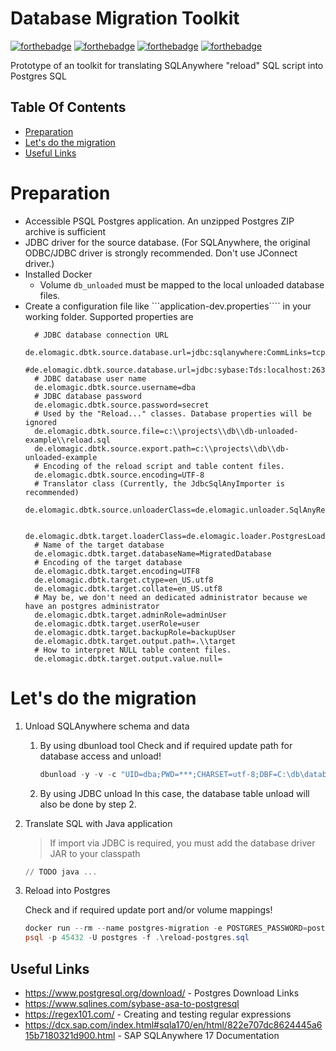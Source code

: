 # Database Migration Toolkit

[![forthebadge](https://forthebadge.com/images/badges/made-with-java.svg)](https://en.wikipedia.org/wiki/Java)
[![forthebadge](https://forthebadge.com/images/badges/powered-by-coffee.svg)](https://www.buymeacoffee.com/elomagic)
[![forthebadge](https://forthebadge.com/images/badges/compatibility-betamax.svg)](https://en.wikipedia.org/wiki/Betamax)
[![forthebadge](https://forthebadge.com/images/badges/built-with-love.svg)](https://forthebadge.com)

Prototype of an toolkit for translating SQLAnywhere "reload" SQL script into Postgres SQL

## Table Of Contents

- [Preparation](#Preparation)
- [Let's do the migration](#Lets-do-the-migration)
- [Useful Links](#Useful-Links)

# Preparation

* Accessible PSQL Postgres application. An unzipped Postgres ZIP archive is sufficient
* JDBC driver for the source database. (For SQLAnywhere, the original ODBC/JDBC driver is strongly recommended. 
  Don't use JConnect driver.)
* Installed Docker
  * Volume ```db_unloaded``` must be mapped to the local unloaded database files.
* Create a configuration file like ```application-dev.properties```` in your working folder.
  Supported properties are
  ```properties
    # JDBC database connection URL
    de.elomagic.dbtk.source.database.url=jdbc:sqlanywhere:CommLinks=tcpip(HOST=localhost;VerifyServerName=NO)
    #de.elomagic.dbtk.source.database.url=jdbc:sybase:Tds:localhost:2638
    # JDBC database user name
    de.elomagic.dbtk.source.username=dba
    # JDBC database password
    de.elomagic.dbtk.source.password=secret
    # Used by the "Reload..." classes. Database properties will be ignored
    de.elomagic.dbtk.source.file=c:\\projects\\db\\db-unloaded-example\\reload.sql
    de.elomagic.dbtk.source.export.path=c:\\projects\\db\\db-unloaded-example
    # Encoding of the reload script and table content files.
    de.elomagic.dbtk.source.encoding=UTF-8
    # Translator class (Currently, the JdbcSqlAnyImporter is recommended)
    de.elomagic.dbtk.source.unloaderClass=de.elomagic.unloader.SqlAnyReloadV2Unloader

    de.elomagic.dbtk.target.loaderClass=de.elomagic.loader.PostgresLoader
    # Name of the target database
    de.elomagic.dbtk.target.databaseName=MigratedDatabase
    # Encoding of the target database
    de.elomagic.dbtk.target.encoding=UTF8
    de.elomagic.dbtk.target.ctype=en_US.utf8
    de.elomagic.dbtk.target.collate=en_US.utf8
    # May be, we don't need an dedicated administrator because we have an postgres administrator
    de.elomagic.dbtk.target.adminRole=adminUser
    de.elomagic.dbtk.target.userRole=user
    de.elomagic.dbtk.target.backupRole=backupUser
    de.elomagic.dbtk.target.output.path=.\\target
    # How to interpret NULL table content files. 
    de.elomagic.dbtk.target.output.value.null=
    ```

# Let's do the migration

1. Unload SQLAnywhere schema and data
   1. By using dbunload tool
      Check and if required update path for database access and unload!
   
       ```powershell
       dbunload -y -v -c "UID=dba;PWD=***;CHARSET=utf-8;DBF=C:\db\database.db" -ss -l -r "C:\projects\db\db-unloaded-example\reload.sql" -up "C:\projects\db\db-unloaded-example\unload"
       ```
   2. By using JDBC unload
      In this case, the database table unload will also be done by step 2.
    
2. Translate SQL with Java application
    >If import via JDBC is required, you must add the database driver JAR to your classpath

    ```powershell
    // TODO java ...
    ```
3. Reload into Postgres
    
    Check and if required update port and/or volume mappings!     

    ```powershell
    docker run --rm --name postgres-migration -e POSTGRES_PASSWORD=postgres -e POSTGRES_USER=postgres -p 45432:5432 -v "C:/projects/java/dbmigrationtk/target:/db_unloaded" -d postgres:15.1
    psql -p 45432 -U postgres -f .\reload-postgres.sql
    ```

## Useful Links

* https://www.postgresql.org/download/ - Postgres Download Links
* https://www.sqlines.com/sybase-asa-to-postgresql
* https://regex101.com/ - Creating and testing regular expressions
* https://dcx.sap.com/index.html#sqla170/en/html/822e707dc8624445a615b7180321d900.html - SAP SQLAnywhere 17 Documentation 
